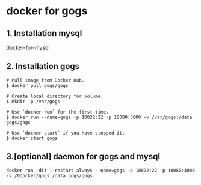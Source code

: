 # docker for gogs

## 1. Installation mysql
[docker-for-mysql](./docker-for-mysql.md)

## 2. Installation gogs
```
# Pull image from Docker Hub.
$ docker pull gogs/gogs

# Create local directory for volume.
$ mkdir -p /var/gogs

# Use `docker run` for the first time.
$ docker run --name=gogs -p 10022:22 -p 10080:3000 -v /var/gogs:/data gogs/gogs

# Use `docker start` if you have stopped it.
$ docker start gogs
```
## 3.[optional] daemon for gogs and mysql

```
docker run -dit --restart always --name=gogs -p 10022:22 -p 10080:3000 -v /0docker/gogs:/data gogs/gogs
```
